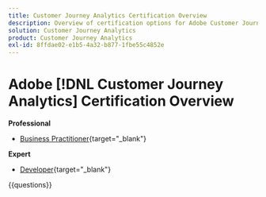 ```yaml
---
title: Customer Journey Analytics Certification Overview
description: Overview of certification options for Adobe Customer Journey Analytics
solution: Customer Journey Analytics
product: Customer Journey Analytics
exl-id: 8ffdae02-e1b5-4a32-b877-1fbe55c4852e
---
```

# Adobe [!DNL Customer Journey Analytics] Certification Overview

**Professional**

* [Business Practitioner](https://certification.adobe.com/certification/customer-journey-analytics-business-practitioner-professional){target="_blank"} <!--AD0-E608-->

**Expert**

* [Developer](https://certification.adobe.com/certification/customer-journey-analytics-developer-expert){target="_blank"} <!--AD0-E604-->

{{questions}}

